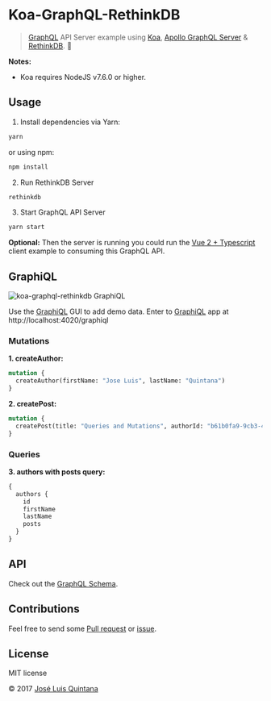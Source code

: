 # Koa-GraphQL-RethinkDB

> [GraphQL](https://github.com/graphql/graphql-js) API Server example using [Koa](https://github.com/koajs/koa), [Apollo GraphQL Server](https://github.com/apollographql/apollo-server) & [RethinkDB](https://github.com/rethinkdb/rethinkdb). :rocket:

**Notes:**

- Koa requires NodeJS v7.6.0 or higher.

## Usage

1. Install dependencies via Yarn:

```sh
yarn
```

or using npm:

```sh
npm install
```


2. Run RethinkDB Server

```sh
rethinkdb
```

3. Start GraphQL API Server

```sh
yarn start
```

__Optional:__ Then the server is running you could run the [Vue 2 + Typescript](https://github.com/joseluisq/vue-typescript-starter) client example to consuming this GraphQL API.

## GraphiQL

![koa-graphql-rethinkdb GraphiQL](https://user-images.githubusercontent.com/1700322/32940509-247671ac-cb83-11e7-9842-94a184f5cf66.png)

Use the [GraphiQL](https://github.com/graphql/graphiql) GUI to add demo data. Enter to [GraphiQL](https://github.com/graphql/graphiql) app at http://localhost:4020/graphiql

### Mutations

__1. createAuthor:__

```graphql
mutation {
  createAuthor(firstName: "Jose Luis", lastName: "Quintana")
}
```

__2. createPost:__

```graphql
mutation {
  createPost(title: "Queries and Mutations", authorId: "b61b0fa9-9cb3-41d7-beaa-452df0853335", votes: 1)
}
```

### Queries

__3. authors with posts query:__

```graphql
{
  authors {
    id
    firstName
    lastName
    posts
  }
}
```

## API

Check out the [GraphQL Schema](./src/graphql/schema.graphql).

## Contributions

Feel free to send some [Pull request](https://github.com/joseluisq/koa-graphql-rethinkdb/pulls) or [issue](https://github.com/joseluisq/koa-graphql-rethinkdb/issues).

## License
MIT license

© 2017 [José Luis Quintana](http://git.io/joseluisq)
